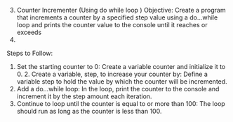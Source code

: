 3. Counter Incrementer (Using do while loop )
Objective: Create a program that increments a counter by a specified step value using a
do...while loop and prints the counter value to the console until it reaches or exceeds
100.
Steps to Follow:
1. Set the starting counter to 0: Create a variable counter and initialize it to 0. 2.
Create a variable, step, to increase your counter by: Define a variable step to hold
the value by which the counter will be incremented.
3. Add a do...while loop: In the loop, print the counter to the console and increment it by
the step amount each iteration.
4. Continue to loop until the counter is equal to or more than 100: The loop should run
as long as the counter is less than 100.
